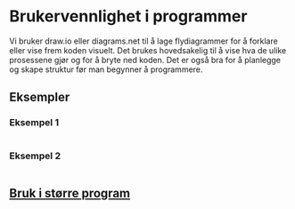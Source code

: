 # Brukervennlighet i programmer

Vi bruker draw.io eller diagrams.net til å lage flydiagrammer for å forklare eller vise frem koden visuelt. Det brukes hovedsakelig til å vise hva de ulike prosessene gjør og for å bryte ned koden. Det er også bra for å planlegge og skape struktur før man begynner å programmere.

## Eksempler

### Eksempel 1

```python

```

### Eksempel 2

```python

```

## [Bruk i større program]()
